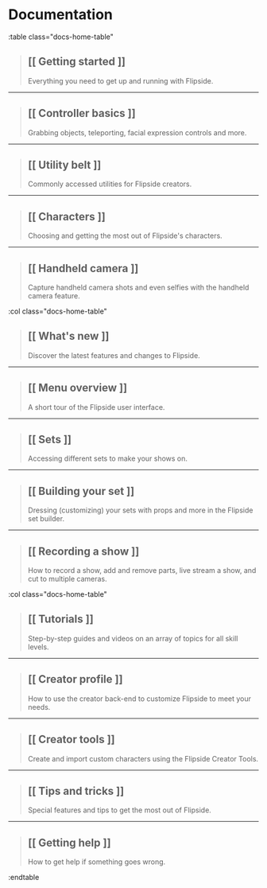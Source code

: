 # Documentation

:table class="docs-home-table"

> ## [[ Getting started ]]
> 
> Everything you need to get up and running with Flipside.

---

> ## [[ Controller basics ]]
> 
> Grabbing objects, teleporting, facial expression controls and more.

---

> ## [[ Utility belt ]]
> 
> Commonly accessed utilities for Flipside creators.

---

> ## [[ Characters ]]
> 
> Choosing and getting the most out of Flipside's characters.

---

> ## [[ Handheld camera ]]
> 
> Capture handheld camera shots and even selfies with the handheld camera feature.

:col class="docs-home-table"

> ## [[ What's new ]]
> 
> Discover the latest features and changes to Flipside.

---

> ## [[ Menu overview ]]
> 
> A short tour of the Flipside user interface.

---

> ## [[ Sets ]]
> 
> Accessing different sets to make your shows on.

---

> ## [[ Building your set ]]
> 
> Dressing (customizing) your sets with props and more in the Flipside set builder.

---

> ## [[ Recording a show ]]
> 
> How to record a show, add and remove parts, live stream a show, and cut to multiple cameras.

:col class="docs-home-table"

> ## [[ Tutorials ]]
> 
> Step-by-step guides and videos on an array of topics for all skill levels.

---

> ## [[ Creator profile ]]
> 
> How to use the creator back-end to customize Flipside to meet your needs.

---

> ## [[ Creator tools ]]
> 
> Create and import custom characters using the Flipside Creator Tools.

---

> ## [[ Tips and tricks ]]
> 
> Special features and tips to get the most out of Flipside.

---

> ## [[ Getting help ]]
> 
> How to get help if something goes wrong.

:endtable
